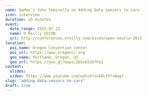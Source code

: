 ```yaml
---
name: UpHex's John Feminella on Adding Data Sensors to Cars
icon: interview
duration: 10 minutes
event:
  date_range: 2015-07-22
  name: O'Reilly OSCON
  url: http://conferences.oreilly.com/oscon/open-source-2015
location:
  poi_name: Oregon Convention Center
  poi_url: https://www.oregoncc.org
  geo_name: Portland, Oregon, US
  geo_url: https://goo.gl/maps/Zb5xk5zG7hS2
content:
  slides:
  video: https://www.youtube.com/watch?v=A8LV5fvNagY
slug: "adding-data-sensors-to-cars"
draft: true
---
```

